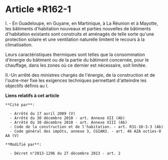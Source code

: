 # Article *R162-1

I. - En Guadeloupe, en Guyane, en Martinique, à La Réunion et à Mayotte, les bâtiments d'habitation nouveaux et parties
nouvelles de bâtiments d'habitation existants sont construits et aménagés de telle sorte qu'une protection solaire et une
ventilation naturelle limitent le recours à la climatisation. 

Leurs caractéristiques thermiques sont telles que la consommation d'énergie du bâtiment ou de la partie du bâtiment
concernée, pour le chauffage, dans les zones où ce dernier est nécessaire, soit limitée. 

II.-Un arrêté des ministres chargés de l'énergie, de la construction et de l'outre-mer fixe les exigences techniques
permettant d'atteindre les objectifs définis au I.

**Liens relatifs à cet article**

	**Cité par**:

	  - Arrêté du 17 avril 2009 (V)
	  - Arrêté du 30 décembre 2010 - art. Annexe XII (Ab)
	  - Arrêté du 30 décembre 2010 - art. Annexe XIII (Ab)
	  - Code de la construction et de l'habitation. - art. R31-10-3-3 (Ab)
	  - Code général des impôts, annexe 3, CGIAN3. - art. 46 AZA octies-0 AA (V)

	**Modifié par**:

	  - Décret n°2013-1296 du 27 décembre 2013 - art. 2
